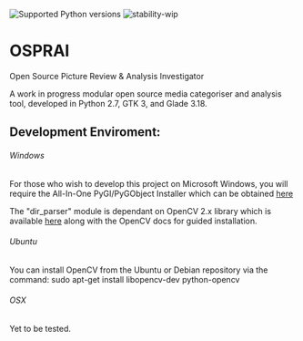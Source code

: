 ![Supported Python versions](https://img.shields.io/badge/python-2.7-blue.svg) ![stability-wip](https://img.shields.io/badge/stability-work_in_progress-lightgrey.svg)

# OSPRAI
Open Source Picture Review &amp; Analysis Investigator

A work in progress modular open source media categoriser and analysis tool, developed in Python 2.7, GTK 3, and Glade 3.18.


## Development Enviroment:

###### Windows
For those who wish to develop this project on Microsoft Windows, you will require the All-In-One PyGI/PyGObject Installer which can be obtained [here](https://sourceforge.net/projects/pygobjectwin32/files/)

The "dir_parser" module is dependant on OpenCV 2.x library which is available [here](http://docs.opencv.org/3.2.0/d5/de5/tutorial_py_setup_in_windows.html) along with the OpenCV docs for guided installation.  

###### Ubuntu
You can install OpenCV from the Ubuntu or Debian repository via the command: sudo apt-get install libopencv-dev python-opencv

###### OSX
Yet to be tested.



